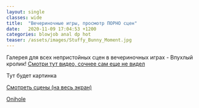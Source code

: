 ```yaml
---
layout: single
classes: wide
title:  "Вечериночные игры, просмотр ПОРНО сцен"
date:   2020-11-09 17:04:53 +1200
categories: blowjob anal dp hot
teaser: /assets/images/Stuffy_Bunny_Moment.jpg
---
```

Галерея для всех непристойных сцен в вечериночных играх - Впухлый кролик!
[Смотри тут видео, сочнее сам еще не видел](https://t.me/c/1176368763/73)

Тут будет картинка

[Смотреть сцены (на весь экран)](https://uploads.ungrounded.net/alternate/1393000/1393224_alternate_87460_r1.zip/)


[Onihole](https://uploads.ungrounded.net/603000/603921_Rock_Candy_[Onihole].swf)

